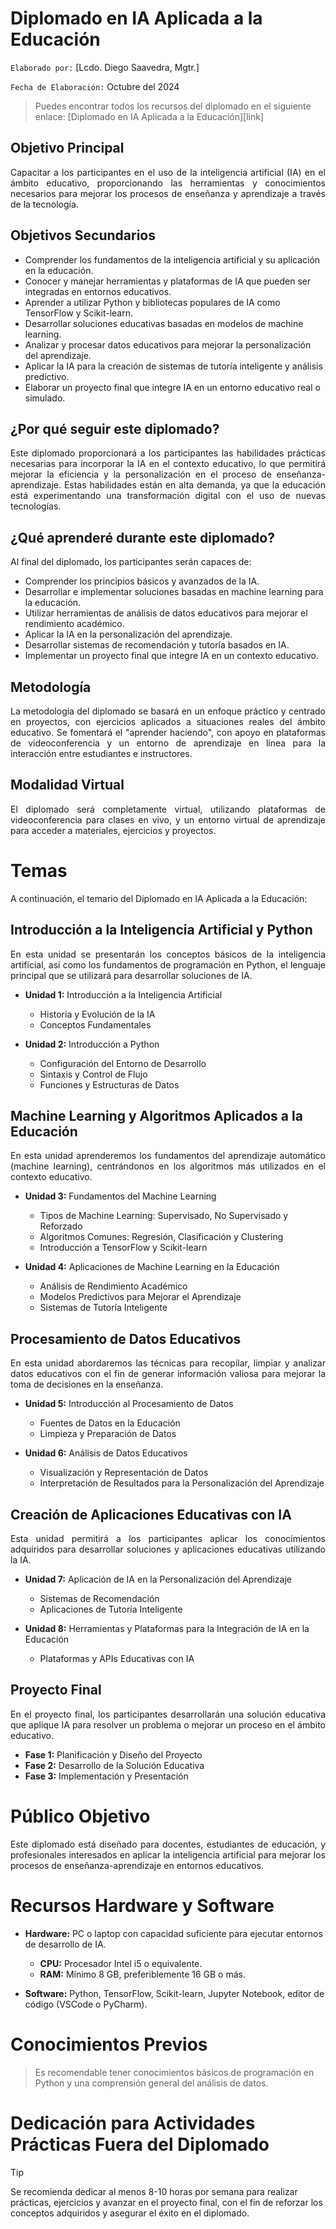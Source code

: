 # Diplomado en IA Aplicada a la Educación

`Elaborado por:` [Lcdo. Diego Saavedra, Mgtr.]

`Fecha de Elaboración:` Octubre del 2024

> Puedes encontrar todos los recursos del diplomado en el siguiente enlace: [Diplomado en IA Aplicada a la Educación][link]

## Objetivo Principal

<p style="text-align: justify">
Capacitar a los participantes en el uso de la inteligencia artificial (IA) en el ámbito educativo, proporcionando las herramientas y conocimientos necesarios para mejorar los procesos de enseñanza y aprendizaje a través de la tecnología.
</p>

## Objetivos Secundarios

- Comprender los fundamentos de la inteligencia artificial y su aplicación en la educación.
- Conocer y manejar herramientas y plataformas de IA que pueden ser integradas en entornos educativos.
- Aprender a utilizar Python y bibliotecas populares de IA como TensorFlow y Scikit-learn.
- Desarrollar soluciones educativas basadas en modelos de machine learning.
- Analizar y procesar datos educativos para mejorar la personalización del aprendizaje.
- Aplicar la IA para la creación de sistemas de tutoría inteligente y análisis predictivo.
- Elaborar un proyecto final que integre IA en un entorno educativo real o simulado.

## ¿Por qué seguir este diplomado?

<p style="text-align: justify">
Este diplomado proporcionará a los participantes las habilidades prácticas necesarias para incorporar la IA en el contexto educativo, lo que permitirá mejorar la eficiencia y la personalización en el proceso de enseñanza-aprendizaje. Estas habilidades están en alta demanda, ya que la educación está experimentando una transformación digital con el uso de nuevas tecnologías.
</p>

## ¿Qué aprenderé durante este diplomado?

Al final del diplomado, los participantes serán capaces de:

- Comprender los principios básicos y avanzados de la IA.
- Desarrollar e implementar soluciones basadas en machine learning para la educación.
- Utilizar herramientas de análisis de datos educativos para mejorar el rendimiento académico.
- Aplicar la IA en la personalización del aprendizaje.
- Desarrollar sistemas de recomendación y tutoría basados en IA.
- Implementar un proyecto final que integre IA en un contexto educativo.

## Metodología

<p style="text-align: justify">
La metodología del diplomado se basará en un enfoque práctico y centrado en proyectos, con ejercicios aplicados a situaciones reales del ámbito educativo. Se fomentará el "aprender haciendo", con apoyo en plataformas de videoconferencia y un entorno de aprendizaje en línea para la interacción entre estudiantes e instructores.
</p>

## Modalidad Virtual

<p style="text-align: justify">
El diplomado será completamente virtual, utilizando plataformas de videoconferencia para clases en vivo, y un entorno virtual de aprendizaje para acceder a materiales, ejercicios y proyectos.
</p>

# Temas

A continuación, el temario del Diplomado en IA Aplicada a la Educación:

## Introducción a la Inteligencia Artificial y Python

<p style="text-align: justify">
En esta unidad se presentarán los conceptos básicos de la inteligencia artificial, así como los fundamentos de programación en Python, el lenguaje principal que se utilizará para desarrollar soluciones de IA.
</p>

- **Unidad 1:** Introducción a la Inteligencia Artificial
  - Historia y Evolución de la IA
  - Conceptos Fundamentales

- **Unidad 2:** Introducción a Python
  - Configuración del Entorno de Desarrollo
  - Sintaxis y Control de Flujo
  - Funciones y Estructuras de Datos

## Machine Learning y Algoritmos Aplicados a la Educación

<p style="text-align: justify">
En esta unidad aprenderemos los fundamentos del aprendizaje automático (machine learning), centrándonos en los algoritmos más utilizados en el contexto educativo.
</p>

- **Unidad 3:** Fundamentos del Machine Learning
  - Tipos de Machine Learning: Supervisado, No Supervisado y Reforzado
  - Algoritmos Comunes: Regresión, Clasificación y Clustering
  - Introducción a TensorFlow y Scikit-learn

- **Unidad 4:** Aplicaciones de Machine Learning en la Educación
  - Análisis de Rendimiento Académico
  - Modelos Predictivos para Mejorar el Aprendizaje
  - Sistemas de Tutoría Inteligente

## Procesamiento de Datos Educativos

<p style="text-align: justify">
En esta unidad abordaremos las técnicas para recopilar, limpiar y analizar datos educativos con el fin de generar información valiosa para mejorar la toma de decisiones en la enseñanza.
</p>

- **Unidad 5:** Introducción al Procesamiento de Datos
  - Fuentes de Datos en la Educación
  - Limpieza y Preparación de Datos

- **Unidad 6:** Análisis de Datos Educativos
  - Visualización y Representación de Datos
  - Interpretación de Resultados para la Personalización del Aprendizaje

## Creación de Aplicaciones Educativas con IA

<p style="text-align: justify">
Esta unidad permitirá a los participantes aplicar los conocimientos adquiridos para desarrollar soluciones y aplicaciones educativas utilizando la IA.
</p>

- **Unidad 7:** Aplicación de IA en la Personalización del Aprendizaje
  - Sistemas de Recomendación
  - Aplicaciones de Tutoría Inteligente

- **Unidad 8:** Herramientas y Plataformas para la Integración de IA en la Educación
  - Plataformas y APIs Educativas con IA

## Proyecto Final

<p style="text-align: justify">
En el proyecto final, los participantes desarrollarán una solución educativa que aplique IA para resolver un problema o mejorar un proceso en el ámbito educativo.
</p>

- **Fase 1:** Planificación y Diseño del Proyecto
- **Fase 2:** Desarrollo de la Solución Educativa
- **Fase 3:** Implementación y Presentación

# Público Objetivo

<p style="text-align: justify">
Este diplomado está diseñado para docentes, estudiantes de educación, y profesionales interesados en aplicar la inteligencia artificial para mejorar los procesos de enseñanza-aprendizaje en entornos educativos.
</p>

# Recursos Hardware y Software

- **Hardware:** PC o laptop con capacidad suficiente para ejecutar entornos de desarrollo de IA.
  - **CPU:** Procesador Intel i5 o equivalente.
  - **RAM:** Mínimo 8 GB, preferiblemente 16 GB o más.

- **Software:** Python, TensorFlow, Scikit-learn, Jupyter Notebook, editor de código (VSCode o PyCharm).

# Conocimientos Previos

> Es recomendable tener conocimientos básicos de programación en Python y una comprensión general del análisis de datos.

# Dedicación para Actividades Prácticas Fuera del Diplomado

> [!TIP]
> Se recomienda dedicar al menos 8-10 horas por semana para realizar prácticas, ejercicios y avanzar en el proyecto final, con el fin de reforzar los conceptos adquiridos y asegurar el éxito en el diplomado.
